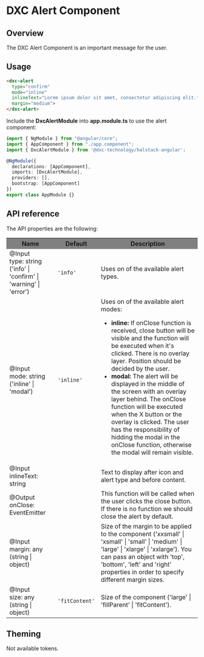 # DXC Alert Component

## Overview

The DXC Alert Component is an important message for the user.

## Usage

```html
<dxc-alert
  type="confirm"
  mode="inline"
  inlineText="Lorem ipsum dolor sit amet, consectetur adipiscing elit."
  margin="medium">
</dxc-alert>
```

Include the **DxcAlertModule** into **app.module.ts** to use the alert component:

```ts
import { NgModule } from "@angular/core";
import { AppComponent } from "./app.component";
import { DxcAlertModule } from '@dxc-technology/halstack-angular';

@NgModule({
  declarations: [AppComponent],
  imports: [DxcAlertModule],
  providers: [],
  bootstrap: [AppComponent]
})
export class AppModule {}
```

## API reference

The API properties are the following:

<table>
    <tr style="background-color: grey">
        <th>Name</th>
        <th>Default</th>
        <th>Description</th>
    </tr>
    <tr>
        <td>@Input<br>type: string ('info' | 'confirm' | 'warning' | 'error')</td>
        <td>
        <code>'info'</code>
        </td>
        <td>Uses on of the available alert types.</td>
    </tr>
    <tr>
        <td>@Input<br>mode: string ('inline' | 'modal')</td>
        <td>
        <code>'inline'</code>
        </td>
        <td>
        Uses on of the available alert modes:
        <ul>
            <li>
            <strong>inline:</strong> If onClose function is received, close
            button will be visible and the function will be executed when it's
            clicked. There is no overlay layer. Position should be decided by
            the user.
            </li>
            <li>
            <strong>modal:</strong> The alert will be displayed in the middle
            of the screen with an overlay layer behind. The onClose function
            will be executed when the X button or the overlay is clicked. The
            user has the responsibility of hidding the modal in the onClose
            function, otherwise the modal will remain visible.
            </li>
        </ul>
        </td>
    </tr>
    <tr>
        <td>@Input<br>inlineText: string</td>
        <td></td>
        <td>Text to display after icon and alert type and before content.</td>
    </tr>
    <tr>
        <td>@Output<br>onClose: EventEmitter</td>
        <td></td>
        <td>
        This function will be called when the user clicks the close button. If
        there is no function we should close the alert by default.
        </td>
    </tr>
    <tr>
        <td>@Input<br>margin: any (string | object)</td>
        <td></td>
        <td>
        Size of the margin to be applied to the component ('xxsmall' |
        'xsmall' | 'small' | 'medium' | 'large' | 'xlarge' | 'xxlarge'). You
        can pass an object with 'top', 'bottom', 'left' and 'right' properties
        in order to specify different margin sizes.
        </td>
    </tr>
    <tr>
        <td>@Input<br>size: any (string | object)</td>
        <td>
        <code>'fitContent'</code>
        </td>
        <td>Size of the component ('large' | 'fillParent' | 'fitContent').</td>
    </tr>
</table>

## Theming
Not available tokens.